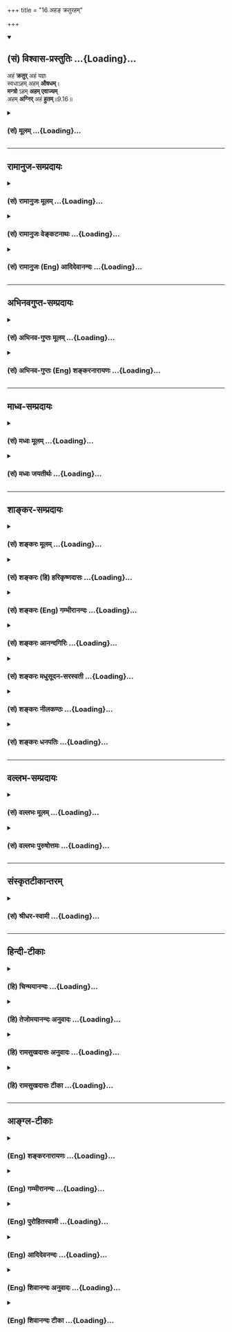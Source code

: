 +++
title = "16 अहङ् क्रतुरहम्"

+++
<div class="js_include" newlevelforh1="2" title="(सं) विश्वास-प्रस्तुतिः" unfilled url="/mahAbhAratam/shlokashaH/06-bhIShma-parva/03-bhagavad-gItA-parva/saMskRtam/vishvAsa-prastutiH/09_rAja-vidyA-rAja-guhy/16_aha~N_kraturaham.md">
<details open><summary><h2>(सं) विश्वास-प्रस्तुतिः ...{Loading}...</h2></summary>

अहं **क्रतुर्** अहं यज्ञः  
स्वधाऽहम् अहम् **औषधम्**।  
**मन्त्रो** ऽहम् **अहम् एवाज्यम्**  
अहम् **अग्निर्** अहं **हुतम्**॥9.16॥
</details>
</div>
<div class="js_include collapsed" newlevelforh1="3" title="(सं) मूलम्" unfilled url="/mahAbhAratam/shlokashaH/06-bhIShma-parva/03-bhagavad-gItA-parva/saMskRtam/mUlam/09_rAja-vidyA-rAja-guhy/16_aha~N_kraturaham.md">
<details><summary><h3>(सं) मूलम् ...{Loading}...</h3></summary>

अहं क्रतुरहं यज्ञः स्वधाऽहमहमौषधम्।  
मन्त्रोऽहमहमेवाज्यमहमग्निरहं हुतम्।।9.16।।
</details>
</div>


_________________
## रामानुज-सम्प्रदायः
<div class="js_include collapsed" newlevelforh1="3" title="(सं) रामानुजः मूलम्" unfilled url="/mahAbhAratam/shlokashaH/06-bhIShma-parva/03-bhagavad-gItA-parva/saMskRtam/rAmAnujaH/mUlam/09_rAja-vidyA-rAja-guhy/16_aha~N_kraturaham.md">
<details><summary><h3>(सं) रामानुजः मूलम् ...{Loading}...</h3></summary>

।।9.16।।**अहं क्रतुः** अहं ज्योतिष्टोमादिकक्रतुः **अहम्** एव **यज्ञः**
महायज्ञः **अहम्** एव **स्वधा** पितृगणपुष्टिदायिनी **औषधं** हविः च
**अहम्** एव। **अहम्** एव च **मन्त्रः अहम् एव आज्यम्।** प्रदर्शनार्थम्
इदम्; सोमादिकं च हविः अहम् एव इत्यर्थः। **अहम्** आहवनीयादिकः **अग्निः**
होमश्च **अहम्** एव।

</details>
</div>
<div class="js_include collapsed" newlevelforh1="3" title="(सं) रामानुजः वेङ्कटनाथः" unfilled url="/mahAbhAratam/shlokashaH/06-bhIShma-parva/03-bhagavad-gItA-parva/saMskRtam/rAmAnujaH/venkaTanAthaH/09_rAja-vidyA-rAja-guhy/16_aha~N_kraturaham.md">
<details><summary><h3>(सं) रामानुजः वेङ्कटनाथः ...{Loading}...</h3></summary>

  
  
।।9.16।। यद्यपि परव्यूहादिरूपेणैकत्वपृथक्त्वे वक्तुं शक्ये; तथापि
अनन्तरग्रन्थानुसारादुक्त एवार्थ इत्यभिप्रायेणअहं क्रतुः
इत्यादिश्लोकचतुष्टयस्य प्रकृतसङ्गतमर्थं चाहतथाहीति। ज्योतिष्टोमादिक
इत्यनेनमहायज्ञ इत्यनेन च विषयविशेषप्रदर्शनात् क्रतुयज्ञशब्दयोः
पौनरुक्त्यपरिहारः। शारीरमानसश्रौतस्मार्तादिविभागस्तु न
प्रसिद्ध्यनुसारीति भावः। महायज्ञः ब्रह्मयज्ञादिः पञ्चविधः।
अविशेषादेवकारः सर्वत्रान्वेतव्यः। क्रतुतदवयवादिप्रसङ्गात्
स्वधाशब्दसहपाठादाज्यस्य च
पृथगुक्तत्वादोषधिविकारहविर्विशेषविषयोऽयमौषधशब्द इत्याहऔषधं
हविश्चाहमेवेति। एतेन स्वधौषधशब्दयोरन्नभेषजादिपरत्वव्याख्या
प्रत्युक्ता। विशेषविधिः शेषनिषेधार्थः इति शङ्कां परिहरतिप्रदर्शनार्थमिति।
एवमुत्तरेष्वपि पितामहादिकथनं प्रपितामहादिप्रदर्शनार्थं ग्राह्यम्।
अत्राग्निशब्दस्य प्रकरणविशेषाद्भूततृतीयादिमात्रविषयत्वं न युज्यत
इत्यभिप्रायेणाह -- अहमाहवनीयादिकोऽग्निरिति। हविषां प्रागुक्तत्वादत्र
हुतशब्दो भावार्थ इत्याह -- होमश्चेति।  
  

</details>
</div>
<div class="js_include collapsed" newlevelforh1="3" title="(सं) रामानुजः (Eng) आदिदेवानन्दः" unfilled url="/mahAbhAratam/shlokashaH/06-bhIShma-parva/03-bhagavad-gItA-parva/saMskRtam/rAmAnujaH/english/AdidevAnandaH/09_rAja-vidyA-rAja-guhy/16_aha~N_kraturaham.md">
<details><summary><h3>(सं) रामानुजः (Eng) आदिदेवानन्दः ...{Loading}...</h3></summary>

9.16 I am the Kratu, namely, I am Jyotistoma and other Vedic sacrifices.
I alone am the Great Sacrifice (the fivefold sacrifices). I am the Svadha, the libation offered to nourish the hosts of manes. I am the herb, namely, oblation. I am the Mantra. I alone am the clarified butter. This implies other illustrations also. I alone am the oblation of Soma etc. Such is the meaning. I am the fire such as Ahavaniya etc. I am the act of offering into fire.

</details>
</div>


_________________
## अभिनवगुप्त-सम्प्रदायः
<div class="js_include collapsed" newlevelforh1="3" title="(सं) अभिनव-गुप्तः मूलम्" unfilled url="/mahAbhAratam/shlokashaH/06-bhIShma-parva/03-bhagavad-gItA-parva/saMskRtam/abhinava-guptaH/mUlam/09_rAja-vidyA-rAja-guhy/16_aha~N_kraturaham.md">
<details><summary><h3>(सं) अभिनव-गुप्तः मूलम् ...{Loading}...</h3></summary>

।।9.16 -- 9.19।। ननु कर्म तावत् कारककलापव्याप्तभेदोद्रेकि कथमभिन्नं
भगवत्पदं प्रापयतीति उच्यते -- अहं क्रतुरिति अर्जुनेत्यनन्तम्। एकस्यैव
निर्भागस्य ब्रह्मतत्त्वस्य परिकल्पित \[भेदवत्\] साधनाधीनं कर्म
पुनरेकत्वं निर्वर्तयति क्रियायाः सर्वकारकात्मसाक्षात्कारेणावस्थाने
भगवत्पदप्राप्तिं प्रत्यविदूरत्वात्। उक्तं च -- सेयं क्रियात्मिका शक्तिः
शिवस्य पशुवर्तिनी।  
  
बन्धयित्री स्वमार्गस्था ज्ञाता सिद्ध्युपपादिका।। +++(Spk; III; 16)+++इति
मयाप्युक्तम् -- उपक्रमे यैव बुद्धिर्भावाभावानुयायिनी।  
  
उपसंहृतिकाले सा भावाभावानुयायिनी।। इति। तत्र तत्र वितत्य विचारितचरमेतत्
इतीहोपरम्यते +++(S omits इति)+++। तपाम्यहमित्यादि अद्वैतकथाप्रसङ्गेनोक्तम्।

</details>
</div>
<div class="js_include collapsed" newlevelforh1="3" title="(सं) अभिनव-गुप्तः (Eng) शङ्करनारायणः" unfilled url="/mahAbhAratam/shlokashaH/06-bhIShma-parva/03-bhagavad-gItA-parva/saMskRtam/abhinava-guptaH/english/shankaranArAyaNaH/09_rAja-vidyA-rAja-guhy/16_aha~N_kraturaham.md">
<details><summary><h3>(सं) अभिनव-गुप्तः (Eng) शङ्करनारायणः ...{Loading}...</h3></summary>

9.16 See Comment under 9.19

</details>
</div>


_________________
## माध्व-सम्प्रदायः
<div class="js_include collapsed" newlevelforh1="3" title="(सं) मध्वः मूलम्" unfilled url="/mahAbhAratam/shlokashaH/06-bhIShma-parva/03-bhagavad-gItA-parva/saMskRtam/madhvaH/mUlam/09_rAja-vidyA-rAja-guhy/16_aha~N_kraturaham.md">
<details><summary><h3>(सं) मध्वः मूलम् ...{Loading}...</h3></summary>

।।9.16।। प्रतिज्ञातं विज्ञानमाह -- अहं क्रतुरित्यादिना।
क्रतवोऽग्निष्टोमादयः। यज्ञो देवतामुद्दिश्य द्रव्यपरित्यागः। उद्दिश्य
देवान्द्रव्याणां त्यागो यज्ञ इतीरितः इत्यभिधानात्।

</details>
</div>
<div class="js_include collapsed" newlevelforh1="3" title="(सं) मध्वः जयतीर्थः" unfilled url="/mahAbhAratam/shlokashaH/06-bhIShma-parva/03-bhagavad-gItA-parva/saMskRtam/madhvaH/jayatIrthaH/09_rAja-vidyA-rAja-guhy/16_aha~N_kraturaham.md">
<details><summary><h3>(सं) मध्वः जयतीर्थः ...{Loading}...</h3></summary>

।।9.16।। विश्वतोमुखं इत्युक्तं सर्वात्मकत्वं प्रपञ्चयत्युत्तरेण इत्यन्यथा
व्याख्याननिरासार्थमाह -- **प्रतिज्ञातमि**ति। अन्यथा
प्रतिज्ञातानुक्तिप्रसङ्ग इति भावः। व्याख्यानं तुरसोऽहमप्सु \[7।8\]
इत्यादेरिव द्रष्टव्यम्। क्रतवः इति क्रतुयज्ञशब्दयोरर्थभेदमाह।
सामान्यविशेषभावेन भेद इत्यर्थः।

</details>
</div>


_________________
## शाङ्कर-सम्प्रदायः
<div class="js_include collapsed" newlevelforh1="3" title="(सं) शङ्करः मूलम्" unfilled url="/mahAbhAratam/shlokashaH/06-bhIShma-parva/03-bhagavad-gItA-parva/saMskRtam/shankaraH/mUlam/09_rAja-vidyA-rAja-guhy/16_aha~N_kraturaham.md">
<details><summary><h3>(सं) शङ्करः मूलम् ...{Loading}...</h3></summary>

।।9.16।। --,**अहं क्रतुः** श्रौतकर्मभेदः अहमेव। **अहं यज्ञः** स्मार्तः।
किञ्च **स्वधा** अन्नम् **अहम्;** पितृभ्यो यत् दीयते। **अहम् औषधं**
सर्वप्राणिभिः यत् अद्यते तत् औषधशब्दशब्दितं व्रीहियवादिसाधारणम्। अथवा
स्वधा इति सर्वप्राणिसाधारणम् अन्नम्; औषधम् इति व्याध्युपशमनार्थं भेषजम्।
**मन्त्रः अहम्;** येन पितृभ्यो देवताभ्यश्च हविः दीयते। **अहमेव आज्यं**
हविश्च। **अहम् अग्निः;** यस्मिन् हूयते हविः सः अग्निः अहम्। **अहं हुतं**
हवनकर्म च।। किञ्च --,

</details>
</div>
<div class="js_include collapsed" newlevelforh1="3" title="(सं) शङ्करः (हि) हरिकृष्णदासः" unfilled url="/mahAbhAratam/shlokashaH/06-bhIShma-parva/03-bhagavad-gItA-parva/saMskRtam/shankaraH/hindI/harikRShNadAsaH/09_rAja-vidyA-rAja-guhy/16_aha~N_kraturaham.md">
<details><summary><h3>(सं) शङ्करः (हि) हरिकृष्णदासः ...{Loading}...</h3></summary>

।।9.16।। यदि भक्तलोग बहुत प्रकारसे उपासना करते हैं तो आपकी ही उपासना कैसे
करते हैं इसपर कहते हैं --, क्रतु -- श्रौतयज्ञविशेष मैं हूँ और
यज्ञस्मार्तकर्मविशेष भी मैं ही हूँ। तथा जो पितरोंको दिया जाता है; वह
स्वधा नामक अन्न भी मैं ही हूँ। सब प्राणियोंसे जो खायी जाती है; उसका नाम
औषध है; वह औषध भी मैं ही हूँ। अथवा यों समझो कि सब प्राणियोंका साधारण
अन्न स्वधा है और व्याधिका नाश करनेके लिये काममें ली जानेवाली भेषज औषध
है। तथा जिसके द्वारा देव और पितरोंको हवि पहुँचायी जाती है वह मन्त्र भी
मैं ही हूँ। इसके अतिरिक्त मैं ही आज्य हविघृत हूँ; जिसमें होम किया जाता
है वह अग्नि भी मैं ही हूँ और मैं ही हवनरूपकर्म भी हूँ।

</details>
</div>
<div class="js_include collapsed" newlevelforh1="3" title="(सं) शङ्करः (Eng) गम्भीरानन्दः" unfilled url="/mahAbhAratam/shlokashaH/06-bhIShma-parva/03-bhagavad-gItA-parva/saMskRtam/shankaraH/english/gambhIrAnandaH/09_rAja-vidyA-rAja-guhy/16_aha~N_kraturaham.md">
<details><summary><h3>(सं) शङ्करः (Eng) गम्भीरानन्दः ...{Loading}...</h3></summary>

9.16 Aham, I; am the kratuh, a kind of Vedic sacrifice; I Myself am the
yajnah, sacrifice as prescribed by the Smrtis; further, I am svadha, the
food that is offered to the manes; I am ausadham-by which word is meant
the food that is eaten by all creatures. Or, svadha means food in
general of all creatures, and ausadha means medicine for curing
diseases. I am the mantra with which offering is made to manes and gods.
I Myself am the ajyam, oblations; and I am agnih, the fire-I Myself am
the fire into which the oblation is poured. And I am the hutam, act of
offering. Besides,

</details>
</div>
<div class="js_include collapsed" newlevelforh1="3" title="(सं) शङ्करः आनन्दगिरिः" unfilled url="/mahAbhAratam/shlokashaH/06-bhIShma-parva/03-bhagavad-gItA-parva/saMskRtam/shankaraH/AnandagiriH/09_rAja-vidyA-rAja-guhy/16_aha~N_kraturaham.md">
<details><summary><h3>(सं) शङ्करः आनन्दगिरिः ...{Loading}...</h3></summary>

।।9.16।। भगवदेकविषयमुपासनं तर्हि न सिध्यतीति शङ्कते -- **यदीति।**
प्रकारभेदमादाय ध्यायन्तोऽपि भगवन्तमेव ध्यायन्ति तस्य
सर्वात्मकत्वादित्याह -- **अत आहेति।** क्रतुयज्ञशब्दयोरपौनरुक्त्यं
दर्शयन् व्याचष्टे -- **श्रौत इत।** क्रियाकारकफलजातं भगवदतिरिक्तं
नास्तीति समुदायार्थः।

</details>
</div>
<div class="js_include collapsed" newlevelforh1="3" title="(सं) शङ्करः मधुसूदन-सरस्वती" unfilled url="/mahAbhAratam/shlokashaH/06-bhIShma-parva/03-bhagavad-gItA-parva/saMskRtam/shankaraH/madhusUdana-sarasvatI/09_rAja-vidyA-rAja-guhy/16_aha~N_kraturaham.md">
<details><summary><h3>(सं) शङ्करः मधुसूदन-सरस्वती ...{Loading}...</h3></summary>

।।9.16।। यदि बहुधोपासते तर्हि कथं त्वामेवेत्याशङ्क्यात्मनो विश्वरूपत्वं
प्रपञ्चयति चतुर्भिः -- सर्वस्वरूपोऽहमिति वक्तव्ये
तत्तदेकदेशकथनमवयुत्यानुवादेन वैश्वानरे द्वादशकपालेऽष्टाकपालत्वादिकथनवत्।
क्रतुः श्रौतोऽग्निष्टोमादिः; यज्ञः स्मार्तो वैश्वदेवादिर्महायज्ञत्वेन
श्रुतिस्मृतिप्रसिद्धः; स्वधान्नं पितृभ्यो दीयमानं; औषधं ओषधिप्रभवमन्नं
सर्वैः प्राणिभिर्भज्यमानं भेषजं वा। मन्त्रो
याज्यापुरोनुवाक्यादिर्येनोद्दिश्य हविर्दीयते देवेभ्यः। आज्यं घृतम्।
सर्वहविरुपलक्षणमिदम्। अग्निराहवनीयादिर्हविप्रक्षेपाधिकरणम्। हुतं हवनं
हविःप्रक्षेपः। एतत्सर्वमहं परमेश्वर एव। एतदेकैकज्ञानमपि भगवदुपासनमिति
कथयितुं प्रत्येकमहंशब्दः। क्रियाकारकफलजातं किमपि भगवदतिरिक्तं नास्तीति
समुदायार्थः।

</details>
</div>
<div class="js_include collapsed" newlevelforh1="3" title="(सं) शङ्करः नीलकण्ठः" unfilled url="/mahAbhAratam/shlokashaH/06-bhIShma-parva/03-bhagavad-gItA-parva/saMskRtam/shankaraH/nIlakaNThaH/09_rAja-vidyA-rAja-guhy/16_aha~N_kraturaham.md">
<details><summary><h3>(सं) शङ्करः नीलकण्ठः ...{Loading}...</h3></summary>

।।9.16।। इदमेवोपासनं विवृणोति -- **अहमिति।** क्रतुः संकल्पो
देवताध्यानरूपः। यज्ञः श्रौतः स्मार्तश्च देवतोद्देशेन द्रव्यत्यागः। स्वधा
पितॄणामन्नम्। औषधं मनुष्याणामन्नम्। मन्त्रो येन दीयते सः। आज्यं हविः।
अग्निः। हुतं प्रक्षेपक्रिया। इदं सर्वं यस्मादहमेवातस्तेषां
विश्वतोमुखमुपासनं युक्ततरमित्यर्थः।

</details>
</div>
<div class="js_include collapsed" newlevelforh1="3" title="(सं) शङ्करः धनपतिः" unfilled url="/mahAbhAratam/shlokashaH/06-bhIShma-parva/03-bhagavad-gItA-parva/saMskRtam/shankaraH/dhanapatiH/09_rAja-vidyA-rAja-guhy/16_aha~N_kraturaham.md">
<details><summary><h3>(सं) शङ्करः धनपतिः ...{Loading}...</h3></summary>

।।9.16।। ननु बहुभिः प्रकारैः यदि उपासते तर्हि कथं तेषां त्वदेकविषयमुपासनं
सिध्यतीत्याशङ्क्य तत्तत्प्रकारभेदेन ध्यायन्तोऽपि मामेव ध्यायन्ति
सर्वात्मकत्वान्ममेत्याशयेनाह -- अहमित्यादिना। अहं क्रतुः श्रौतः
कर्मभेदोऽहमेवं। ननु क्रतुः संकल्पो देवताध्यानरुप इति भाष्यकृद्भिः कुतो न
व्याख्यातमितिचेत्; यज्ञादिसमभिव्याहारादिति गृहाण। यज्ञः स्मार्तकर्मभेदो
वैश्वदेवादिः सोऽप्यहमेव। पितृभ्योद्दीयतेऽन्नं तत्स्वधाशब्देन ग्राह्यम्।
सर्वप्राणिभिर्यदद्यतेऽन्नं तदौषधम्। यद्वा स्वधाशब्देन साधारणमन्नं
गृह्यते। औषधशब्देन व्याधिनिवर्तकमौषधम्। येन पितृभ्यो देवेभ्यश्च
हविर्दीयते स मन्त्रः आज्यं हविः यस्मिन्हूयते सोऽग्निः हुतं
हवनकर्मक्रियाकारकफलजातं मह्यतिरिक्तं नास्तीति समुदायार्थः।

</details>
</div>


_________________
## वल्लभ-सम्प्रदायः
<div class="js_include collapsed" newlevelforh1="3" title="(सं) वल्लभः मूलम्" unfilled url="/mahAbhAratam/shlokashaH/06-bhIShma-parva/03-bhagavad-gItA-parva/saMskRtam/vallabhaH/mUlam/09_rAja-vidyA-rAja-guhy/16_aha~N_kraturaham.md">
<details><summary><h3>(सं) वल्लभः मूलम् ...{Loading}...</h3></summary>

।।9.16।। अन्त्यपक्षमेव ज्ञानं सिद्धं विवृणोति -- अहमिति
चतुर्भिश्चतुर्विधपुरुषार्थसिद्ध्यर्थम्। अत्र स्वस्य
सर्वरूपत्वात्सर्वोऽहं इति वक्तव्यत्वेऽपि यत्तदेकदेशरूपेण कथनं
तद्वैश्वानरद्वादशकपालादिवद्देवयुक्त्यानुवादेन। तत्पदयोजनं तु तत्तद्रूपं
भजतां तेन रूपेण फलदानं वैश्वानरद्वादशकपालाष्टादशकपालादिकानां तथैव
सिद्धत्वादिति तत्तद्रूपत्वं ज्ञात्वा मां भजतां मत्त एव सर्वं फलं इति
बोधयितुमाह -- क्रतुरिति। क्रतुः श्रौतकर्मसु सङ्कल्पः अहं ब्रह्मैव। यज्ञः
श्रौतः सोमादिरहम्। स्वधा पितृभ्यो दीयमानमन्नं नान्दीमुखादौ। औषधं
व्रीह्यादिकमन्नं ब्रह्म। मन्त्रो गायत्र्यादिः; आथर्वणश्च
ब्रह्मकर्मरूपोऽहं याज्यापुरोनुवाक्यादिरूपश्च। आज्यं घृतं
सर्वहव्योपलक्षणमेतत्। अग्निस्त्रेतादिरूपोऽहं पञ्चाग्निविद्यासिद्धश्च।
हुतं हविःप्रक्षेपोऽहं ब्रह्म। तदुपासनत्वेन ब्रह्मत्वं बोधयितुं
प्रत्येकमहं शब्दः।

</details>
</div>
<div class="js_include collapsed" newlevelforh1="3" title="(सं) वल्लभः पुरुषोत्तमः" unfilled url="/mahAbhAratam/shlokashaH/06-bhIShma-parva/03-bhagavad-gItA-parva/saMskRtam/vallabhaH/puruShottamaH/09_rAja-vidyA-rAja-guhy/16_aha~N_kraturaham.md">
<details><summary><h3>(सं) वल्लभः पुरुषोत्तमः ...{Loading}...</h3></summary>

  
  
।।9.16।। नन्वेकमेव त्वां बहुधा ये भजन्ति ते च ज्ञानिन एव; तेषामज्ञाने
ज्ञाने कथं प्रवेशः इत्याशङ्क्य तत्तदात्मकं मां ज्ञात्वैव भजन्तीति
ज्ञापनाय स्वस्य सर्वात्मत्वं प्रकटयति -- क्रतुरित्यादिचतुर्भिः। क्रतुः
यज्ञाधिष्ठात्री देवता अहम्; आधिदैविकरूपस्तत्फलदातेत्यर्थः। यज्ञो
धर्मात्मकोऽग्निहोत्रादिर्यज्ञात्मकोऽहम्। स्वधा पित्रर्थे
श्राद्धादिपितृयज्ञरूपोऽहम्। औषधं सकलरोगनिवर्तनात्मकभैषज्यरूपोऽन्नरूपो वा
अहम्। मन्त्रः ऋगादिरहम्। आज्यं होमद्रव्यं हविः। अग्निराहवनीयादिः। हुतं
होमः।  
  

</details>
</div>


_________________
## संस्कृतटीकान्तरम्
<div class="js_include collapsed" newlevelforh1="3" title="(सं) श्रीधर-स्वामी" unfilled url="/mahAbhAratam/shlokashaH/06-bhIShma-parva/03-bhagavad-gItA-parva/saMskRtam/shrIdhara-svAmI/09_rAja-vidyA-rAja-guhy/16_aha~N_kraturaham.md">
<details><summary><h3>(सं) श्रीधर-स्वामी ...{Loading}...</h3></summary>

।।9.16।। सर्वात्मतां प्रपञ्चयति **-- अहमिति चतुर्भिः।** क्रतुः
श्रौतोऽग्निष्टोमादिः; यज्ञस्तु स्मार्तः पञ्चयज्ञादिः; स्वधा पित्रर्थे
श्राद्धादिः; औषधमोषधिप्रभवमन्नं भेषजं वा; मन्त्रो याज्यापुरोनुवाक्यादिः;
आज्यं होमादिसाधनम्; अग्निराहवनीयादिः; हुतं होमः; एतत्सर्वमहमेव।

</details>
</div>


_________________
## हिन्दी-टीकाः
<div class="js_include collapsed" newlevelforh1="3" title="(हि) चिन्मयानन्दः" unfilled url="/mahAbhAratam/shlokashaH/06-bhIShma-parva/03-bhagavad-gItA-parva/hindI/chinmayAnandaH/09_rAja-vidyA-rAja-guhy/16_aha~N_kraturaham.md">
<details><summary><h3>(हि) चिन्मयानन्दः ...{Loading}...</h3></summary>

।।9.16।। ,इस श्लोक में उक्त विचार को इसके पूर्व भी एक प्रसिद्ध श्लोक में
व्यक्त किया गया था। हवन क्रिया तथा उसमें प्रयुक्त विविध सामग्रियों के
रूपक के द्वारा इस श्लोक में आत्मा की सर्वरूपता एवं सर्वात्मकता का बोध
कराया गया है। कर्मकाण्ड में वर्णित कर्मानुष्ठान ही पूजाविधि है। वेदों
में उपदिष्ट यज्ञ कर्म को क्रतु तथा स्मृतिग्रन्थों में कथित कर्म को ही
यज्ञ कहा जाता है; जिसका अनुष्ठान महाभारत काल में किया जाता था। पितरों को
दिया जाने वाला अन्न स्वधा कहलाता है। अर्जुन को यहाँ उपदेश में बताया गया
है कि उपर्युक्त ये सब क्रतु आदि मैं ही हूँ। इतना ही नही वरन् यज्ञकर्म में
प्रयुक्त औषधि; अग्नि में आहुति के रूप में अर्पित किया जाने वाला घी
(आज्यम्); अग्नि; कर्म में उच्चारित मन्त्र और हवन क्रिया ये सब विविध
रूपों में आत्मा की ही अभिव्यक्ति हैं। जब स्वर्ण से अनेक आभूषण बनाये जाते
हैं; तब स्वर्ण निश्चय ही यह कह सकता है कि मैं कुण्डल हूँ; मैं अंगूठी
हूँ; मैं कण्ठी हूँ; मैं इन सब की चमक हूँ आदि। इसी प्रकार; आत्मा ही सब
रूपों का; घटनाओं आदि का सारतत्त्व होने के कारण भगवान् श्रीकृष्ण का उक्त
कथन दार्शनिक बुद्धि से सभी पाठकों को स्वीकार्य होगा। और --

</details>
</div>
<div class="js_include collapsed" newlevelforh1="3" title="(हि) तेजोमयानन्दः अनुवादः" unfilled url="/mahAbhAratam/shlokashaH/06-bhIShma-parva/03-bhagavad-gItA-parva/hindI/tejomayAnandaH/anuvAdaH/09_rAja-vidyA-rAja-guhy/16_aha~N_kraturaham.md">
<details><summary><h3>(हि) तेजोमयानन्दः अनुवादः ...{Loading}...</h3></summary>

।।9.16।। मैं ऋक्रतु हूँ; मैं यज्ञ हूँ; स्वधा और औषध मैं हूँ, मैं मन्त्र
हूँ, घी हूँ, मैं अग्नि हूँ और हुतं अर्थात् हवन कर्म मैं हूँ।।

</details>
</div>
<div class="js_include collapsed" newlevelforh1="3" title="(हि) रामसुखदासः अनुवादः" unfilled url="/mahAbhAratam/shlokashaH/06-bhIShma-parva/03-bhagavad-gItA-parva/hindI/rAmasukhadAsaH/anuvAdaH/09_rAja-vidyA-rAja-guhy/16_aha~N_kraturaham.md">
<details><summary><h3>(हि) रामसुखदासः अनुवादः ...{Loading}...</h3></summary>

।।9.16 -- 9.18।।****क्रतु मैं हूँ, यज्ञ मैं हूँ, स्वधा मैं हूँ, औषध
मैं हूँ, मन्त्र मैं हूँ, घृत मैं हूँ, अग्नि मैं हूँ और हवनरूप क्रिया भी
मैं हूँ। जाननेयोग्य पवित्र, ओंकार, ऋग्वेद, सामवेद और यजुर्वेद भी मैं ही
हूँ। इस सम्पूर्ण जगत्का पिता, धाता, माता, पितामह, गति, भर्ता, प्रभु,
साक्षी, निवास, आश्रय, सुहृद्, उत्पत्ति, प्रलय, स्थान, निधान तथा अविनाशी
बीज भी मैं ही हूँ।

</details>
</div>
<div class="js_include collapsed" newlevelforh1="3" title="(हि) रामसुखदासः टीका" unfilled url="/mahAbhAratam/shlokashaH/06-bhIShma-parva/03-bhagavad-gItA-parva/hindI/rAmasukhadAsaH/TIkA/09_rAja-vidyA-rAja-guhy/16_aha~N_kraturaham.md">
<details><summary><h3>(हि) रामसुखदासः टीका ...{Loading}...</h3></summary>

।।9.16।।***व्याख्या**--***\[अपनी रुचि, श्रद्धा-विश्वासके अनुसार किसीको
भी साक्षात् परमात्माका स्वरूप मानकर उसके साथ सम्बन्ध जोड़ा जाय तो
वास्तवमें यह सम्बन्ध सत्के साथ ही है। केवल अपने मन-बुद्धिमें
किञ्चिन्मात्र भी संदेह न हो। जैसे ज्ञानके द्वारा मनुष्य सब देश, काल,
वस्तु, व्यक्ति आदिमें एक परमात्मतत्त्वको ही जानता है। परमात्माके सिवाय
दूसरी किसी वस्तु, व्यक्ति, घटना, परिस्थिति, क्रिया,आदिकी किञ्चिन्मात्र
भी स्वतन्त्र सत्ता नहीं है--इसमें उसको किञ्चिन्मात्र भी संदेह नहीं होता।
ऐसे ही भगवान् विराट्रूपसे अनेक रूपोंमें प्रकट हो रहे हैं; अतः सब कुछ
भगवान्-ही-भगवान् हैं -- इसमें अपनेको किञ्चिन्मात्र भी संदेह नहीं होना
चाहिये। कारण कि 'यह सब भगवान् कैसे हो सकते हैं;' यह संदेह साधकको
वास्तविक तत्त्वसे, मुक्तिसे वञ्चित कर देता है और महान् आफतमें फँसा देता
है। अतः यह बात दृढ़तासे मान लें कि कार्य-कारणरूपे स्थूल-सूक्ष्मरूप जो
कुछ देखने, सुनने, समझने और माननेमें आता है, वह सब केवल भगवान् ही हैं।
इसी कार्य-कारणरूपसे भगवान्की सर्वव्यापकताका वर्णन सोलहवेंसे उन्नीसवें
श्लोकतक किया गया है। \]

</details>
</div>


_________________
## आङ्ग्ल-टीकाः
<div class="js_include collapsed" newlevelforh1="3" title="(Eng) शङ्करनारायणः" unfilled url="/mahAbhAratam/shlokashaH/06-bhIShma-parva/03-bhagavad-gItA-parva/english/shankaranArAyaNaH/09_rAja-vidyA-rAja-guhy/16_aha~N_kraturaham.md">
<details><summary><h3>(Eng) शङ्करनारायणः ...{Loading}...</h3></summary>

9.16. I am determination; I am sacrifice; I am Svadha; I am the juice of the herb; I am the (Vedic) hymn; I am alone the clarified butter also; I am the \[sacrificial\] fire; (and) I am the act of offering.

</details>
</div>
<div class="js_include collapsed" newlevelforh1="3" title="(Eng) गम्भीरानन्दः" unfilled url="/mahAbhAratam/shlokashaH/06-bhIShma-parva/03-bhagavad-gItA-parva/english/gambhIrAnandaH/09_rAja-vidyA-rAja-guhy/16_aha~N_kraturaham.md">
<details><summary><h3>(Eng) गम्भीरानन्दः ...{Loading}...</h3></summary>

9.16 I am the kratu, I am the yajna, I am the svadha, I am the ausadha,
I am the mantra, I Myself am the ajya, I am the fire, and I am the act of offering.

</details>
</div>
<div class="js_include collapsed" newlevelforh1="3" title="(Eng) पुरोहितस्वामी" unfilled url="/mahAbhAratam/shlokashaH/06-bhIShma-parva/03-bhagavad-gItA-parva/english/purohitasvAmI/09_rAja-vidyA-rAja-guhy/16_aha~N_kraturaham.md">
<details><summary><h3>(Eng) पुरोहितस्वामी ...{Loading}...</h3></summary>

9.16 I am the Oblation, the Sacrifice and the Worship; I am the Fuel and the Chant, I am the Butter offered to the fire, I am the Fire itself,
and I am the Act of offering.

</details>
</div>
<div class="js_include collapsed" newlevelforh1="3" title="(Eng) आदिदेवनन्दः" unfilled url="/mahAbhAratam/shlokashaH/06-bhIShma-parva/03-bhagavad-gItA-parva/english/AdidevanandaH/09_rAja-vidyA-rAja-guhy/16_aha~N_kraturaham.md">
<details><summary><h3>(Eng) आदिदेवनन्दः ...{Loading}...</h3></summary>

9.16 I am the Kratu. I am the sacrifice. I am the offering to the manes.
I am the herb. I am the Mantra. I am Myself the clarified butter. I am the fire. I am the oblation.

</details>
</div>
<div class="js_include collapsed" newlevelforh1="3" title="(Eng) शिवानन्दः अनुवादः" unfilled url="/mahAbhAratam/shlokashaH/06-bhIShma-parva/03-bhagavad-gItA-parva/english/shivAnandaH/anuvAdaH/09_rAja-vidyA-rAja-guhy/16_aha~N_kraturaham.md">
<details><summary><h3>(Eng) शिवानन्दः अनुवादः ...{Loading}...</h3></summary>

9.16 I am the Kratu; I am the Yajna; I am the offering (food) to the manes; I am the medicinal herbs and all the plants; I am the Mantra; I am also the Ghee or the melted butter; I am the fire; I am the oblation.

</details>
</div>
<div class="js_include collapsed" newlevelforh1="3" title="(Eng) शिवानन्दः टीका" unfilled url="/mahAbhAratam/shlokashaH/06-bhIShma-parva/03-bhagavad-gItA-parva/english/shivAnandaH/TIkA/09_rAja-vidyA-rAja-guhy/16_aha~N_kraturaham.md">
<details><summary><h3>(Eng) शिवानन्दः टीका ...{Loading}...</h3></summary>

9.16 अहम् I; क्रतुः sacrifice; अहम् I; यज्ञः the sacrifice; स्वधा the offering to Pitris or ancestors; अहम् I; अहम् I; औषधम् the medicinal herbs and all plants; मन्त्रः sacred syllable; अहम् I; अहम् I; एव also;
आज्यम् ghee or clarified butter; अहम् I; अग्निः the fire; अहम् I; हुतम्
the offering.Commentary Kratu is a kind of Vedic sacrifice.Yajna is the worship enjoined in the Smriti or the holy books laying down lay and the code of conduct.I am the Mantra; the chant with which the oblation is offered to the manes or ancestors; and the shining ones (the Devatas or gods). Hutam also means the act of offering. Aushadham All plants including rice and barley or medicine that can cure diseases. (Cf.IV.24)

</details>
</div>
